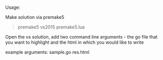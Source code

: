 Usage:

Make solution via premake5
> premake5 vs2015 premake5.lua

Open the vs solution, add two command line arguments - the go file that you want to highlight and the html in which you would like to write

example arguments: sample.go res.html
